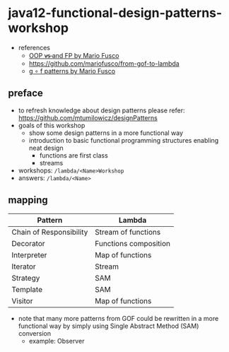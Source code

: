 # java12-functional-design-patterns-workshop

* references
    * [OOP v̶s̶ and FP by Mario Fusco](https://www.youtube.com/watch?v=p6cZO5V2ehw)
    * https://github.com/mariofusco/from-gof-to-lambda
    * [g ∘ f patterns by Mario Fusco](https://www.youtube.com/watch?v=Rmer37g9AZM)
    
## preface
* to refresh knowledge about design patterns please refer: https://github.com/mtumilowicz/designPatterns
* goals of this workshop
    * show some design patterns in a more functional way
    * introduction to basic functional programming structures enabling neat design
        * functions are first class
        * streams
* workshops: `/lambda/<Name>Workshop`
* answers: `/lambda/<Name>`

## mapping
Pattern                 | Lambda
----------------------- | --------------
Chain of Responsibility | Stream of functions
Decorator               | Functions composition
Interpreter             | Map of functions
Iterator                | Stream
Strategy                | SAM
Template                | SAM
Visitor                 | Map of functions

* note that many more patterns from GOF could be rewritten in a more functional way by simply using 
Single Abstract Method (SAM) conversion
    * example: Observer

